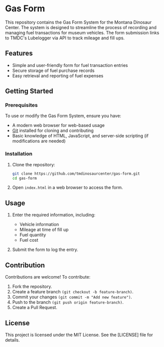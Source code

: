 # Gas Form 

This repository contains the Gas Form System for the Montana Dinosaur Center. The system is designed to streamline the process of recording and managing fuel transactions for museum vehicles. The form submission links to TMDC's Lubelogger via API to track mileage and fill ups.

## Features

- Simple and user-friendly form for fuel transaction entries
- Secure storage of fuel purchase records
- Easy retrieval and reporting of fuel expenses

## Getting Started

### Prerequisites

To use or modify the Gas Form System, ensure you have:

- A modern web browser for web-based usage
- [Git](https://git-scm.com/) installed for cloning and contributing
- Basic knowledge of HTML, JavaScript, and server-side scripting (if modifications are needed)

### Installation

1. Clone the repository:

   ```sh
   git clone https://github.com/tmdinosaurcenter/gas-form.git
   cd gas-form
   ```

2. Open `index.html` in a web browser to access the form.

## Usage

1. Enter the required information, including:
   - Vehicle information
   -  Mileage at time of fill up
   - Fuel quantity
   - Fuel cost

2. Submit the form to log the entry.

## Contribution

Contributions are welcome! To contribute:

1. Fork the repository.
2. Create a feature branch `(git checkout -b feature-branch)`.
3. Commit your changes `(git commit -m "Add new feature")`.
4. Push to the branch `(git push origin feature-branch)`.
5. Create a Pull Request.

## License

This project is licensed under the MIT License. See the [LICENSE] file for details.
